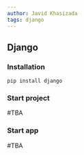 ```yaml
---
author: Javid Khasizada
tags: django
---
```


## Django 

### Installation

```shell
pip install django
```

### Start project

#TBA

### Start app

#TBA
